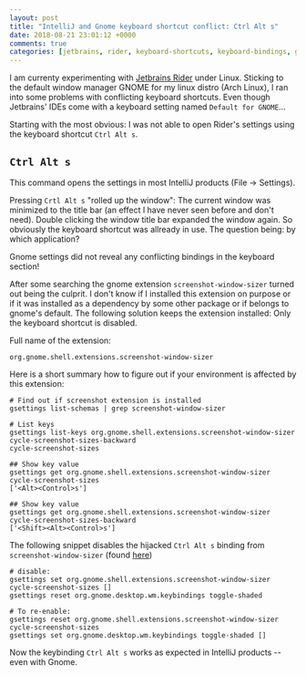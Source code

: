```yaml
---
layout: post
title: "IntelliJ and Gnome keyboard shortcut conflict: Ctrl Alt s"
date: 2018-08-21 23:01:12 +0000
comments: true
categories: [jetbrains, rider, keyboard-shortcuts, keyboard-bindings, gnome, linux, arch, shortcuts, gnome-extensions]
---
```

I am currenty experimenting with [Jetbrains Rider](https://www.jetbrains.com/rider/) under Linux. Sticking to the default window manager GNOME for my linux distro (Arch Linux), I ran into some problems with conflicting keyboard shortcuts. Even though Jetbrains' IDEs come with a keyboard setting named `Default for GNOME`...

Starting with the most obvious: I was not able to open Rider's settings using the keyboard shortcut `Ctrl Alt s`.

## `Ctrl Alt s`

This command opens the settings in most IntelliJ products (File -> Settings).

Pressing `Crtl Alt s` "rolled up the window": The current window was minimized to the title bar (an effect I have never seen before and don't need). Double clicking the window title bar expanded the window again. So obviously the keyboard shortcut was allready in use. The question being: by which application?

Gnome settings did not reveal any conflicting bindings in the keyboard section!

After some searching the gnome extension `screenshot-window-sizer` turned out being the culprit. I don't know if I installed this extension on purpose or if it was installed as a dependency by some other package or if belongs to gnome's default. The following solution keeps the extension installed: Only the keyboard shortcut is disabled.

Full name of the extension:

`org.gnome.shell.extensions.screenshot-window-sizer`

Here is a short summary how to figure out if your environment is affected by this extension:
```
# Find out if screenshot extension is installed
gsettings list-schemas | grep screenshot-window-sizer

# List keys
gsettings list-keys org.gnome.shell.extensions.screenshot-window-sizer 
cycle-screenshot-sizes-backward
cycle-screenshot-sizes

## Show key value
gsettings get org.gnome.shell.extensions.screenshot-window-sizer cycle-screenshot-sizes
['<Alt><Control>s']

## Show key value
gsettings get org.gnome.shell.extensions.screenshot-window-sizer cycle-screenshot-sizes-backward
['<Shift><Alt><Control>s']
```

The following snippet disables the hijacked `Ctrl Alt s` binding from `screenshot-window-sizer` (found [here](https://extensions.gnome.org/extension/881/screenshot-window-sizer/))
```
# disable:
gsettings set org.gnome.shell.extensions.screenshot-window-sizer cycle-screenshot-sizes []
gsettings reset org.gnome.desktop.wm.keybindings toggle-shaded

# To re-enable: 
gsettings reset org.gnome.shell.extensions.screenshot-window-sizer cycle-screenshot-sizes
gsettings set org.gnome.desktop.wm.keybindings toggle-shaded []
```

Now the keybinding `Ctrl Alt s` works as expected in IntelliJ products -- even with Gnome.
